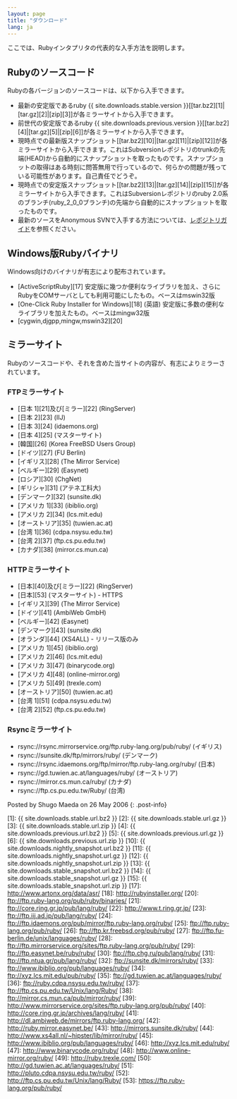 ```yaml
---
layout: page
title: "ダウンロード"
lang: ja
---
```


ここでは、Rubyインタプリタの代表的な入手方法を説明します。

## Rubyのソースコード

Rubyの各バージョンのソースコードは、以下から入手できます。

* 最新の安定版であるruby
  {{ site.downloads.stable.version }}\[[tar.bz2][1]\|[tar.gz][2]\|[zip][3]\]が各ミラーサイトから入手できます。
* 前世代の安定版であるruby
  {{ site.downloads.previous.version }}\[[tar.bz2][4]\|[tar.gz][5]\|[zip][6]\]が各ミラーサイトから入手できます。
* 現時点での最新版スナップショット\[[tar.bz2][10]\|[tar.gz][11]\|[zip][12]\]が各ミラーサイトから入手できます。これはSubversionレポジトリのtrunkの先端(HEAD)から自動的にスナップショットを取ったものです。スナップショットの取得はある時刻に問答無用で行っているので、何らかの問題が残っている可能性があります。自己責任でどうぞ。
* 現時点での安定版スナップショット\[[tar.bz2][13]\|[tar.gz][14]\|[zip][15]\]が各ミラーサイトから入手できます。これはSubversionレポジトリのruby
  2.0系のブランチ(ruby\_2\_0\_0ブランチ)の先端から自動的にスナップショットを取ったものです。
* 最新のソースをAnonymous
  SVNで入手する方法については、[レポジトリガイド](/ja/documentation/repository-guide)を参照ください。

## Windows版Rubyバイナリ

Windows向けのバイナリが有志により配布されています。

* [ActiveScriptRuby][17]
  安定版に幾つか便利なライブラリを加え、さらにRubyをCOMサーバとしても利用可能にしたもの。ベースはmswin32版
* [One-Click Ruby Installer for Windows][18] (英語)
  安定版に多数の便利なライブラリを加えたもの。ベースはmingw32版
* [cygwin,djgpp,mingw,mswin32][20]

## ミラーサイト

Rubyのソースコードや、それを含めた当サイトの内容が、有志によりミラーされています。

### FTPミラーサイト

* [日本 1][21]及び[ミラー][22] (RingServer)
* [日本 2][23] (IIJ)
* [日本 3][24] (idaemons.org)
* [日本 4][25] (マスターサイト)
* [韓国][26] (Korea FreeBSD Users Group)
* [ドイツ][27] (FU Berlin)
* [イギリス][28] (The Mirror Service)
* [ベルギー][29] (Easynet)
* [ロシア][30] (ChgNet)
* [ギリシャ][31] (アテネ工科大)
* [デンマーク][32] (sunsite.dk)
* [アメリカ 1][33] (ibiblio.org)
* [アメリカ 2][34] (lcs.mit.edu)
* [オーストリア][35] (tuwien.ac.at)
* [台湾 1][36] (cdpa.nsysu.edu.tw)
* [台湾 2][37] (ftp.cs.pu.edu.tw)
* [カナダ][38] (mirror.cs.mun.ca)

### HTTPミラーサイト

* [日本][40]及び[ミラー][22] (RingServer)
* [日本][53] (マスターサイト) - HTTPS
* [イギリス][39] (The Mirror Service)
* [ドイツ][41] (AmbiWeb GmbH)
* [ベルギー][42] (Easynet)
* [デンマーク][43] (sunsite.dk)
* [オランダ][44] (XS4ALL) - リリース版のみ
* [アメリカ 1][45] (ibiblio.org)
* [アメリカ 2][46] (lcs.mit.edu)
* [アメリカ 3][47] (binarycode.org)
* [アメリカ 4][48] (online-mirror.org)
* [アメリカ 5][49] (trexle.com)
* [オーストリア][50] (tuwien.ac.at)
* [台湾 1][51] (cdpa.nsysu.edu.tw)
* [台湾 2][52] (ftp.cs.pu.edu.tw)

### Rsyncミラーサイト

* rsync://rsync.mirrorservice.org/ftp.ruby-lang.org/pub/ruby/ (イギリス)
* rsync://sunsite.dk/ftp/mirrors/ruby/ (デンマーク)
* rsync://rsync.idaemons.org/ftp/mirror/ftp.ruby-lang.org/ruby/ (日本)
* rsync://gd.tuwien.ac.at/languages/ruby/ (オーストリア)
* rsync://mirror.cs.mun.ca/ruby/ (カナダ)
* rsync://ftp.cs.pu.edu.tw/Ruby/ (台湾)

Posted by Shugo Maeda on 26 May 2006
{: .post-info}

[1]: {{ site.downloads.stable.url.bz2 }}
[2]: {{ site.downloads.stable.url.gz }}
[3]: {{ site.downloads.stable.url.zip }}
[4]: {{ site.downloads.previous.url.bz2 }}
[5]: {{ site.downloads.previous.url.gz }}
[6]: {{ site.downloads.previous.url.zip }}
[10]: {{ site.downloads.nightly_snapshot.url.bz2 }}
[11]: {{ site.downloads.nightly_snapshot.url.gz }}
[12]: {{ site.downloads.nightly_snapshot.url.zip }}
[13]: {{ site.downloads.stable_snapshot.url.bz2 }}
[14]: {{ site.downloads.stable_snapshot.url.gz }}
[15]: {{ site.downloads.stable_snapshot.url.zip }}
[17]: http://www.artonx.org/data/asr/
[18]: http://rubyinstaller.org/
[20]: ftp://ftp.ruby-lang.org/pub/ruby/binaries/
[21]: ftp://core.ring.gr.jp/pub/lang/ruby/
[22]: http://www.t.ring.gr.jp/
[23]: ftp://ftp.iij.ad.jp/pub/lang/ruby/
[24]: ftp://ftp.idaemons.org/pub/mirror/ftp.ruby-lang.org/ruby/
[25]: ftp://ftp.ruby-lang.org/pub/ruby/
[26]: ftp://ftp.kr.freebsd.org/pub/ruby/
[27]: ftp://ftp.fu-berlin.de/unix/languages/ruby/
[28]: ftp://ftp.mirrorservice.org/sites/ftp.ruby-lang.org/pub/ruby/
[29]: ftp://ftp.easynet.be/ruby/ruby/
[30]: ftp://ftp.chg.ru/pub/lang/ruby/
[31]: ftp://ftp.ntua.gr/pub/lang/ruby/
[32]: ftp://sunsite.dk/mirrors/ruby/
[33]: ftp://www.ibiblio.org/pub/languages/ruby/
[34]: ftp://xyz.lcs.mit.edu/pub/ruby/
[35]: ftp://gd.tuwien.ac.at/languages/ruby/
[36]: ftp://ruby.cdpa.nsysu.edu.tw/ruby/
[37]: ftp://ftp.cs.pu.edu.tw/Unix/lang/Ruby/
[38]: ftp://mirror.cs.mun.ca/pub/mirror/ruby/
[39]: http://www.mirrorservice.org/sites/ftp.ruby-lang.org/pub/ruby/
[40]: http://core.ring.gr.jp/archives/lang/ruby/
[41]: http://dl.ambiweb.de/mirrors/ftp.ruby-lang.org/
[42]: http://ruby.mirror.easynet.be/
[43]: http://mirrors.sunsite.dk/ruby/
[44]: http://www.xs4all.nl/~hipster/lib/mirror/ruby/
[45]: http://www.ibiblio.org/pub/languages/ruby/
[46]: http://xyz.lcs.mit.edu/ruby/
[47]: http://www.binarycode.org/ruby/
[48]: http://www.online-mirror.org/ruby/
[49]: http://ruby.trexle.com/
[50]: http://gd.tuwien.ac.at/languages/ruby/
[51]: http://pluto.cdpa.nsysu.edu.tw/ruby/
[52]: http://ftp.cs.pu.edu.tw/Unix/lang/Ruby/
[53]: https://ftp.ruby-lang.org/pub/ruby/
